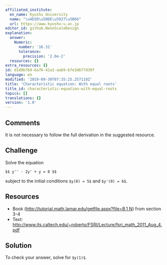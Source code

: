 ```yaml
---
affiliated_institute:
  en_name: Kyushu University
  name: "\u4E5D\u5DDE\u5927\u5B66"
  url: https://www.kyushu-u.ac.jp
editor_id: github.NanoScaleDesign
explanation:
  answer:
    Numeric:
      number: '16.31'
      tolerance:
        precision: '2.0e-2'
  resources: {}
extra_resources: {}
id: d1d8b7b9-6a76-41a1-aab9-b7e3d677d39f
language: en
modified: '2019-09-30T07:35:25.257118Z'
title: 'Characteristic equation: With equal roots'
title_id: characteristic-equation-with-equal-roots
topics: []
translations: {}
version: '1.0'
---
```


## Comments

It is not necessary to follow the full derivation in the suggested resource.

## Challenge

Solve the equation

`$$ y'' - 2y' + y = 0 $$`

subject to the initial conditions `$y(0) = 5$` and `$y'(0) = 6$`.

## Resources

- Book (http://tutorial.math.lamar.edu/getfile.aspx?file=B,1,N) from section 3-4
- Text: http://www.its.caltech.edu/~roberto/FSRI/Lecture/fsri_math_2011_Aug_4.pdf

## Solution

To check your answer, solve for `$y(1)$`.
